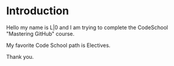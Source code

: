 # Introduction

Hello my name is L|0 and I am trying to complete the CodeSchool "Mastering GitHub" course.

My favorite Code School path is Electives.

Thank you.
